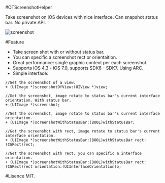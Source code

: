 #OTScreenshotHelper

Take screenshot on iOS devices with nice interface. Can snapshot status bar. No private API.

![screenshot](https://raw.github.com/OpenFibers/OTScreenshotHelper/master/Screenshots/screenshot1.png "screen shot")

#Feature

* Take screen shot with or without status bar.
* You can specific a screenshot rect or orientaition.
* Great performance: single graphic context per each screenshot.
* Supports iOS 4.3 - iOS 7.0, supports SDK6 - SDK7. Using ARC.
* Simple interface:

```
//Get the screenshot of a view.
+ (UIImage *)screenshotOfView:(UIView *)view;

//Get the screenshot, image rotate to status bar's current interface orientation. With status bar.
+ (UIImage *)screenshot;

//Get the screenshot, image rotate to status bar's current interface orientation.
+ (UIImage *)screenshotWithStatusBar:(BOOL)withStatusBar;

//Get the screenshot with rect, image rotate to status bar's current interface orientation.
+ (UIImage *)screenshotWithStatusBar:(BOOL)withStatusBar rect:(CGRect)rect;

//Get the screenshot with rect, you can specific a interface orientation.
+ (UIImage *)screenshotWithStatusBar:(BOOL)withStatusBar rect:(CGRect)rect orientation:(UIInterfaceOrientation)o;
```

#Lisence
MIT.
